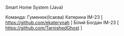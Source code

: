 Smart Home System (Java)

Команда:
Гуменюк(Ісаєва) Катерина ІМ-23 [ https://github.com/ekaterynah ]
Білий Богдан ІМ-23  [ https://github.com/TarnishedGhost ]